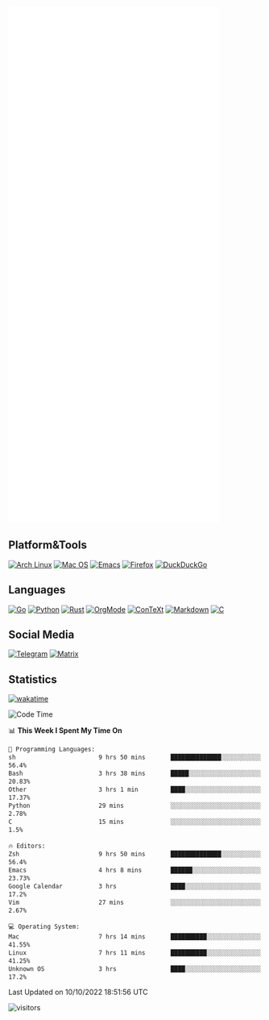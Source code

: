 ![Metrics](https://github.com/SteamedFish/SteamedFish/blob/master/github-metrics.svg)

## Platform&Tools

[![Arch Linux](https://img.shields.io/badge/ArchLinux-1793D1?logo=arch-linux&logoColor=fff&style=flat-square)](https://archlinux.org/)
[![Mac OS](https://img.shields.io/badge/MacOS-000000?style=flat-square&logo=macos&logoColor=F0F0F0)](https://www.apple.com/macos/)
[![Emacs](https://img.shields.io/badge/Emacs-%237F5AB6.svg?&style=flat-square&logo=gnu-emacs&logoColor=white)](https://www.gnu.org/software/emacs/)
[![Firefox](https://img.shields.io/badge/Firefox-FF7139?style=flat-square&logo=Firefox-Browser&logoColor=white)](https://firefox.com/)
[![DuckDuckGo](https://img.shields.io/badge/DuckDuckGo-DE5833?style=flat-square&logo=DuckDuckGo&logoColor=white)](https://duckduckgo.com/)

## Languages

[![Go](https://img.shields.io/badge/Golang-%2300ADD8.svg?style=flat-square&logo=go&logoColor=white)](https://golang.org/)
[![Python](https://img.shields.io/badge/Python-3670A0?style=flat-square&logo=python&logoColor=ffdd54)](https://www.python.org/)
[![Rust](https://img.shields.io/badge/Rust-%23000000.svg?style=flat-square&logo=rust&logoColor=white)](https://www.rust-lang.org/)
[![OrgMode](https://img.shields.io/badge/OrgMode-%23000000.svg?style=flat-square&logo=org&logoColor=white)](https://orgmode.org/)
[![ConTeXt](https://img.shields.io/badge/ConTeXt-%23008080.svg?style=flat-square&logo=latex&logoColor=white)](https://contextgarden.net/)
[![Markdown](https://img.shields.io/badge/MarkDown-%23000000.svg?style=flat-square&logo=markdown&logoColor=white)](https://daringfireball.net/projects/markdown/)
[![C](https://img.shields.io/badge/C-%2300599C.svg?style=flat-square&logo=c&logoColor=white)](https://www.iso.org/standard/74528.html)

## Social Media
[![Telegram](https://img.shields.io/badge/SteamedFish-2CA5E0?style=social&logo=telegram&logoColor=white)](https://t.me/SteamedFish)
[![Matrix](https://img.shields.io/badge/SteamedFish-2CA5E0?style=social&logo=matrix&logoColor=black)](https://matrix.to/#/@i:steamedfish.org)

## Statistics
[![wakatime](https://wakatime.com/badge/user/168280d6-fcf2-4b4f-ad3a-dc4612f35b38.svg)](https://wakatime.com/@168280d6-fcf2-4b4f-ad3a-dc4612f35b38)

<!--START_SECTION:waka-->
![Code Time](http://img.shields.io/badge/Code%20Time-2%2C050%20hrs%2015%20mins-blue)

📊 **This Week I Spent My Time On** 

```text
💬 Programming Languages: 
sh                       9 hrs 50 mins       ██████████████░░░░░░░░░░░   56.4% 
Bash                     3 hrs 38 mins       █████░░░░░░░░░░░░░░░░░░░░   20.83% 
Other                    3 hrs 1 min         ████░░░░░░░░░░░░░░░░░░░░░   17.37% 
Python                   29 mins             ░░░░░░░░░░░░░░░░░░░░░░░░░   2.78% 
C                        15 mins             ░░░░░░░░░░░░░░░░░░░░░░░░░   1.5%

🔥 Editors: 
Zsh                      9 hrs 50 mins       ██████████████░░░░░░░░░░░   56.4% 
Emacs                    4 hrs 8 mins        ██████░░░░░░░░░░░░░░░░░░░   23.73% 
Google Calendar          3 hrs               ████░░░░░░░░░░░░░░░░░░░░░   17.2% 
Vim                      27 mins             ░░░░░░░░░░░░░░░░░░░░░░░░░   2.67%

💻 Operating System: 
Mac                      7 hrs 14 mins       ██████████░░░░░░░░░░░░░░░   41.55% 
Linux                    7 hrs 11 mins       ██████████░░░░░░░░░░░░░░░   41.25% 
Unknown OS               3 hrs               ████░░░░░░░░░░░░░░░░░░░░░   17.2%

```


 Last Updated on 10/10/2022 18:51:56 UTC
<!--END_SECTION:waka-->

![visitors](https://visitor-badge.laobi.icu/badge?page_id=SteamedFish.SteamedFish)
